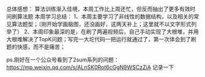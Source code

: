 总体感想：
  算法训练渐入佳境，本周工作比上周还忙，但反而抽出了更多有效时间刷算法题
本周学习总结：
 1、本周主要学习了非线性的数据结构，以及相关的常见算法题型；（刚开始学画脑图，还没画好，这两天补上；这里就不以文字形式列举了）
 2、本周印象最深的是，在刷了两遍视频后，自己手动实现了大根堆，并用大根堆解决了TopK问题；写完一大坨代码一把运行就通过了，第一次体会到了刷题的快感，而不是痛苦；
 
 ps.刚好在一个公众号看到了2sum系列的问题：https://mp.weixin.qq.com/s/ALnSK0Rot6cGgN9WSCzZiA 记录一下
